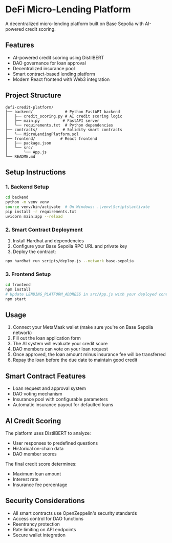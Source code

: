 # DeFi Micro-Lending Platform

A decentralized micro-lending platform built on Base Sepolia with AI-powered credit scoring.

## Features

- AI-powered credit scoring using DistilBERT
- DAO governance for loan approval
- Decentralized insurance pool
- Smart contract-based lending platform
- Modern React frontend with Web3 integration

## Project Structure

```
defi-credit-platform/
├── backend/              # Python FastAPI backend
│   ├── credit_scoring.py # AI credit scoring logic
│   ├── main.py          # FastAPI server
│   └── requirements.txt  # Python dependencies
├── contracts/           # Solidity smart contracts
│   └── MicroLendingPlatform.sol
├── frontend/           # React frontend
│   ├── package.json
│   └── src/
│       └── App.js
└── README.md
```

## Setup Instructions

### 1. Backend Setup

```bash
cd backend
python -m venv venv
source venv/bin/activate  # On Windows: .\venv\Scripts\activate
pip install -r requirements.txt
uvicorn main:app --reload
```

### 2. Smart Contract Deployment

1. Install Hardhat and dependencies
2. Configure your Base Sepolia RPC URL and private key
3. Deploy the contract:
```bash
npx hardhat run scripts/deploy.js --network base-sepolia
```

### 3. Frontend Setup

```bash
cd frontend
npm install
# Update LENDING_PLATFORM_ADDRESS in src/App.js with your deployed contract address
npm start
```

## Usage

1. Connect your MetaMask wallet (make sure you're on Base Sepolia network)
2. Fill out the loan application form
3. The AI system will evaluate your credit score
4. DAO members can vote on your loan request
5. Once approved, the loan amount minus insurance fee will be transferred
6. Repay the loan before the due date to maintain good credit

## Smart Contract Features

- Loan request and approval system
- DAO voting mechanism
- Insurance pool with configurable parameters
- Automatic insurance payout for defaulted loans

## AI Credit Scoring

The platform uses DistilBERT to analyze:
- User responses to predefined questions
- Historical on-chain data
- DAO member scores

The final credit score determines:
- Maximum loan amount
- Interest rate
- Insurance fee percentage

## Security Considerations

- All smart contracts use OpenZeppelin's security standards
- Access control for DAO functions
- Reentrancy protection
- Rate limiting on API endpoints
- Secure wallet integration
